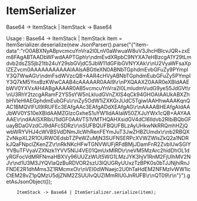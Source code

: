 # ItemSerializer
Base64 -> ItemStack | ItemStack -> Base64

Usage : 
        Base64 -> ItemStack | ItemStack item = ItemSerializer.deserialize(new JsonParser().parse("{\"item-data\":\"rO0ABXNyABpvcmcuYnVra2l0LnV0aWwuaW8uV3JhcHBlcvJQR+zxEm8FAgABTAADbWFwdAAPTGph\\r\\ndmEvdXRpbC9NYXA7eHBzcgA1Y29tLmdvb2dsZS5jb21tb24uY29sbGVjdC5JbW11dGFibGVNYXAk\\r\\nU2VyaWFsaXplZEZvcm0AAAAAAAAAAAIAAlsABGtleXN0ABNbTGphdmEvbGFuZy9PYmplY3Q7WwAG\\r\\ndmFsdWVzcQB+AAR4cHVyABNbTGphdmEubGFuZy5PYmplY3Q7kM5YnxBzKWwCAAB4cAAAAAR0AAI9\\r\\nPXQAAXZ0AAR0eXBldAAEbWV0YXVxAH4ABgAAAAR0AB5vcmcuYnVra2l0LmludmVudG9yeS5JdGVt\\r\\nU3RhY2tzcgARamF2YS5sYW5nLkludGVnZXIS4qCk94GHOAIAAUkABXZhbHVleHIAEGphdmEubGFu\\r\\nZy5OdW1iZXKGrJUdC5TgiwIAAHhwAAAKqnQAC1BMQVlFUl9IRUFEc3EAfgAAc3EAfgADdXEAfgAG\\r\\nAAAABHEAfgAIdAAJbWV0YS10eXBldAAMZGlzcGxheS1uYW1ldAAIaW50ZXJuYWx1cQB+AAYAAAAE\\r\\ndAAISXRlbU1ldGF0AAVTS1VMTHQAHXsidGV4dCI6Ildvb2RlbiBQbGFuayBDaGVzdCJ9dAFcSDRz\\r\\nSUFBQUFBQUFBLzAyUHkwNkRRQmhHZjQwbWRYVHJ4cWVBSVdDNmJIcWhRenFEYmJuT3JwZHBZUmdx\\r\\nb2RBQXZvNkpXL2R1OURWOEdsbTZPeWZuMjN3SUFNSERPcXVWZWlsZkQ2a1NDRkJQaFNpclZKenZZ\\r\\nRkNKcHFwTGNVWUFjRFdBMjJDamFnR2ZvblUwSGlYYVBuTFVyaVZXNzk1YVV5NlJ4VE01QmUxMlRD\\r\\neVM5MzArc2hidDhOL1dyRGFocVdMRFNmaHBXVy96UUZzWUt5WG1LMzJYK3hjV1RnM2FjUlhMV2NJ\\r\\nd1U3M3JYQVlaQzBuRDVOR2szU3lQUGRyUUxzTzBPK0s0bTJJNjhiRnJFNDE2R1dhMms3Z1RMcmxO\\r\\nVEI0dWNaejc2U0hTaHdEM2NFMzIvWW1icCtEM28vZ1pQMzU5djZNM2ZSUUIvQUZIMmRlU0JnRUFB\\r\\nQT09\\r\\n\"}").getAsJsonObject());
        
        ItemStack -> Base64 | ItemSerializer.serialize(item);
        
